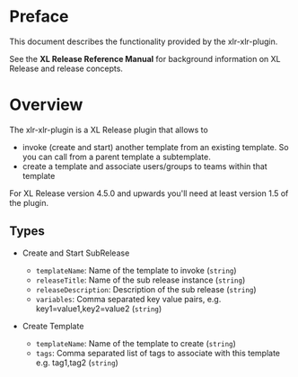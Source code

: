 # Preface #

This document describes the functionality provided by the xlr-xlr-plugin.

See the **XL Release Reference Manual** for background information on XL Release and release concepts.

# Overview #

The xlr-xlr-plugin is a XL Release plugin that allows to 
  * invoke (create and start) another template from an existing template. So you can call from a parent template a subtemplate.
  * create a template and associate users/groups to teams within that template

For XL Release version 4.5.0 and upwards you'll need at least version 1.5 of the plugin.

## Types ##

+ Create and Start SubRelease 
  * `templateName`: Name of the template to invoke (`string`) 
  * `releaseTitle`: Name of the sub release instance (`string`)
  * `releaseDescription`: Description of the sub release (`string`)
  * `variables`: Comma separated key value pairs, e.g. key1=value1,key2=value2 (`string`)

+ Create Template
  * `templateName`: Name of the template to create (`string`)
  * `tags`: Comma separated list of tags to associate with this template e.g. tag1,tag2 (`string`)
